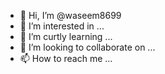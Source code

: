 - 👋 Hi, I’m @waseem8699
- 👀 I’m interested in ...
- 🌱 I’m curtly learning ...
- 💞️ I’m looking to collaborate on ...
- 📫 How to reach me ...

<!---
waseem8699/waseem8699 is a ✨ special ✨ repository because its `README.md` (this file) ap
--->
